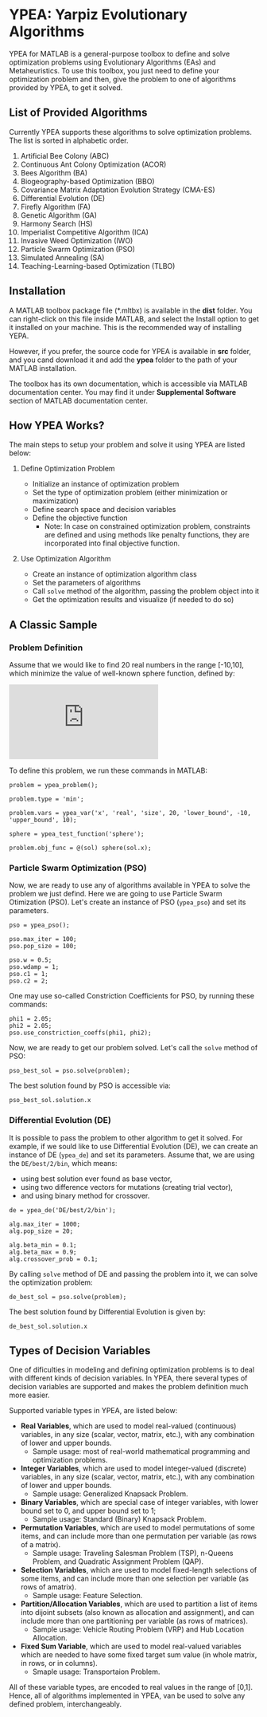 # YPEA: Yarpiz Evolutionary Algorithms
YPEA for MATLAB is a general-purpose toolbox to define and solve optimization problems using Evolutionary Algorithms (EAs) and Metaheuristics. To use this toolbox, you just need to define your optimization problem and then, give the problem to one of algorithms provided by YPEA, to get it solved.

## List of Provided Algorithms
Currently YPEA supports these algorithms to solve optimization problems. The list is sorted in alphabetic order.

1. Artificial Bee Colony (ABC)
2. Continuous Ant Colony Optimization (ACOR)
3. Bees Algorithm (BA)
4. Biogeography-based Optimization (BBO)
5. Covariance Matrix Adaptation Evolution Strategy (CMA-ES)
6. Differential Evolution (DE)
7. Firefly Algorithm (FA)
8. Genetic Algorithm (GA)
9. Harmony Search (HS)
10. Imperialist Competitive Algorithm (ICA)
11. Invasive Weed Optimization (IWO)
12. Particle Swarm Optimization (PSO)
13. Simulated Annealing (SA)
14. Teaching-Learning-based Optimization (TLBO)

## Installation
A MATLAB toolbox package file (*.mltbx) is available in the **dist** folder. You can right-click on this file inside MATLAB, and select the Install option to get it installed on your machine. This is the recommended way of installing YEPA.

However, if you prefer, the source code for YPEA is available in **src** folder, and you cand download it and add the **ypea** folder to the path of your MATLAB installation. 

The toolbox has its own documentation, which is accessible via MATLAB documentation center. You may find it under **Supplemental Software** section of MATLAB documentation center.

## How YPEA Works?
The main steps to setup your problem and solve it using YPEA are listed below:
1. Define Optimization Problem
   - Initialize an instance of optimization problem
   - Set the type of optimization problem (either minimization or maximization)
   - Define search space and decision variables
   - Define the objective function
     - Note: In case on constrained optimization problem, constraints are defined and using methods like penalty functions, they are incorporated into final objective function.
   
2. Use Optimization Algorithm
    - Create an instance of optimization algorithm class
    - Set the parameters of algorithms
    - Call `solve` method of the algorithm, passing the problem object into it
    - Get the optimization results and visualize (if needed to do so)

## A Classic Sample
### Problem Definition
Assume that we would like to find 20 real numbers in the range [-10,10], which minimize the value of well-known sphere function, defined by:

![sphere](http://latex.codecogs.com/gif.latex?%5Cbg_white%20f_%7Bsphere%7D%28x%29%20%3D%20%5Csum_%7Bi%3D1%7D%5E%7Bn%7D%20x_i%5E2)

To define this problem, we run these commands in MATLAB:
```
problem = ypea_problem();

problem.type = 'min';

problem.vars = ypea_var('x', 'real', 'size', 20, 'lower_bound', -10, 'upper_bound', 10);

sphere = ypea_test_function('sphere');

problem.obj_func = @(sol) sphere(sol.x);
```

### Particle Swarm Optimization (PSO)
Now, we are ready to use any of algorithms available in YPEA to solve the problem we just defind. Here we are going to use Particle Swarm Otimization (PSO). Let's create an instance of PSO (`ypea_pso`) and set its parameters.
```
pso = ypea_pso();

pso.max_iter = 100;
pso.pop_size = 100;

pso.w = 0.5;
pso.wdamp = 1;
pso.c1 = 1;
pso.c2 = 2;
```

One may use so-called Constriction Coefficients for PSO, by running these commands:
```
phi1 = 2.05;
phi2 = 2.05;
pso.use_constriction_coeffs(phi1, phi2);
```

Now, we are ready to get our problem solved. Let's call the `solve` method of PSO:
```
pso_best_sol = pso.solve(problem);
```

The best solution found by PSO is accessible via:
```
pso_best_sol.solution.x
```

### Differential Evolution (DE)
It is possible to pass the problem to other algorithm to get it solved. For example, if we sould like to use Differential Evolution (DE), we can create an instance of DE (`ypea_de`) and set its parameters. Assume that, we are using the `DE/best/2/bin`, which means:
- using best solution ever found as base vector,
- using two difference vectors for mutations (creating trial vector),
- and using binary method for crossover.

```
de = ypea_de('DE/best/2/bin');

alg.max_iter = 1000;
alg.pop_size = 20;

alg.beta_min = 0.1;
alg.beta_max = 0.9;
alg.crossover_prob = 0.1;
```

By calling `solve` method of DE and passing the problem into it, we can solve the optimization problem:
```
de_best_sol = pso.solve(problem);
```

The best solution found by Differential Evolution is given by:
```
de_best_sol.solution.x
```

## Types of Decision Variables
One of dificulties in modeling and defining optimization problems is to deal with different kinds of decision variables. In YPEA, there several types of decision variables are supported and makes the problem definition much more easier.

Supported variable types in YPEA, are listed below:
- **Real Variables**, which are used to model real-valued (continuous) variables, in any size (scalar, vector, matrix, etc.), with any combination of lower and upper bounds.
  - Sample usage: most of real-world mathematical programming and optimization problems.
- **Integer Variables**, which are used to model integer-valued (discrete) variables, in any size (scalar, vector, matrix, etc.), with any combination of lower and upper bounds.
  - Sample usage: Generalized Knapsack Problem.
- **Binary Variables**, which are special case of integer variables, with lower bound set to 0, and upper bound set to 1;
  - Sample usage: Standard (Binary) Knapsack Problem.
- **Permutation Variables**, which are used to model permutations of some items, and can include more than one permutation per variable (as rows of a matrix).
  - Sample usage: Traveling Salesman Problem (TSP), n-Queens Problem, and Quadratic Assignment Problem (QAP).
- **Selection Variables**, which are used to model fixed-length selections of some items, and can include more than one selection per variable (as rows of amatrix).
  - Sample usage: Feature Selection.
- **Partition/Allocation Variables**, which are used to partition a list of items into dijoint subsets (also known as allocation and assignment), and can include more than one partitioning per variable (as rows of matrices).
  - Sample usage: Vehicle Routing Problem (VRP) and Hub Location Allocation.
- **Fixed Sum Variable**, which are used to model real-valued variables which are needed to have some fixed target sum value (in whole matrix, in rows, or in columns).
  - Smaple usage: Transportaion Problem.

All of these variable types, are encoded to real values in the range of [0,1]. Hence, all of algorithms implemented in YPEA, van be used to solve any defined problem, interchangeably.
